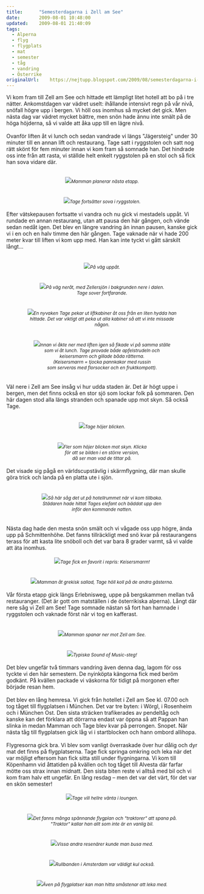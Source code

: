 ```yaml
---
title:		"Semesterdagarna i Zell am See"
date:		2009-08-01 10:48:00
updated:	2009-08-01 21:40:09
tags: 
  - Alperna
  - flyg
  - flygplats
  - mat
  - semester
  - tåg
  - vandring
  - Österrike	
originalUrl:	https://nejtupp.blogspot.com/2009/08/semesterdagarna-i-zell-am-see.html
---
```


Vi kom fram till Zell am See och hittade ett lämpligt litet hotell att bo på i tre nätter. Ankomstdagen var vädret uselt: ihållande intensivt regn på vår nivå, snöfall högre upp i bergen. Vi höll oss inomhus så mycket det gick. Men nästa dag var vädret mycket bättre, men snön hade ännu inte smält på de höga höjderna, så vi valde att åka upp till en lägre nivå.<br><br>Ovanför liften åt vi lunch och sedan vandrade vi längs "Jägersteig" under 30 minuter till en annan lift och restaurang. Tage satt i ryggstolen och satt nog rätt skönt för fem minuter innan vi kom fram så somnade han. Det hindrade oss inte från att rasta, vi ställde helt enkelt ryggstolen på en stol och så fick han sova vidare där.<br><br><div style="text-align: center;"><img src="../../../../img/_MG_7079_1024pix.jpg"><span style="font-size:85%;"><span style="font-style: italic;">Mamman planerar nästa etapp.</span></span><br></div><br><br><div style="text-align: center;"><img src="../../../../img/_MG_7077_1024pix.jpg"><span style="font-size:85%;"><span style="font-style: italic;">Tage fortsätter sova i ryggstolen.</span></span><br></div><br>Efter vätskepausen fortsatte vi vandra och nu gick vi mestadels uppåt. Vi rundade en annan restaurang, utan att pausa den här gången, och vände sedan nedåt igen. Det blev en längre vandring än innan pausen, kanske gick vi i en och en halv timme den här gången. Tage vaknade när vi hade 200 meter kvar till liften vi kom upp med. Han kan inte tyckt vi gått särskilt långt...<br><br><br><div style="text-align: center;"><img src="../../../../img/_MG_7091_1024pix.jpg"><span style="font-size:85%;"><span style="font-style: italic;">På väg uppåt.</span></span><br></div><br><br><div style="text-align: center;"><img src="../../../../img/_MG_7129_1024pix.jpg"><span style="font-size:85%;"><span style="font-style: italic;">På väg neråt, med Zellersjön i bakgrunden nere i dalen.<br>Tage sover fortfarande.</span></span><br></div><br><br><div style="text-align: center;"><img src="../../../../img/_MG_7162_1024pix.jpg"><span style="font-size:85%;"><span style="font-style: italic;">En nyvaken Tage pekar ut liftkabiner åt oss från en liten hydda han<br>hittade. Det var viktigt att peka ut alla kabiner så att vi inte missade<br>någon.</span></span><br></div><br><br><div style="text-align: center;"><img src="../../../../img/_MG_7172_1024pix.jpg"><span style="font-size:85%;"><span style="font-style: italic;">Innan vi åkte ner med liften igen så fikade vi på samma ställe<br>som vi åt lunch. Tage provade både apfelstrudeln och<br>keisersmarrn och gillade båda rätterna.<br>(Keisersmarrn = tjocka pannkakor med russin <br>som serveras med</span></span><span style="font-size:85%;"><span style="font-style: italic;"> florsocker och </span></span><span style="font-size:85%;"><span style="font-style: italic;">en fruktkompott).</span></span><br></div><br><br>Väl nere i Zell am See insåg vi hur udda staden är. Det är högt uppe i bergen, men det finns också en stor sjö som lockar folk på sommaren. Den här dagen stod alla längs stranden och spanade upp mot skyn. Så också Tage.<br><br><br><div style="text-align: center;"><img src="../../../../img/_MG_7204_1024pix.jpg"><span style="font-size:85%;"><span style="font-style: italic;">Tage höjer blicken.</span></span><br></div><br><br><div style="text-align: center;"><img src="../../../../img/_MG_7195_1024pix.jpg"><span style="font-size:85%;"><span style="font-style: italic;">Fler som höjer blicken mot skyn. Klicka<br>för att se bilden i en större version,<br>då ser man vad de tittar på.</span></span><br></div><br>Det visade sig pågå en världscupstävlig i skärmflygning, där man skulle göra trick och landa på en platta ute i sjön.<br><br><br><div style="text-align: center;"><img src="../../../../img/_MG_7222_1024pix.jpg"><span style="font-size:85%;"><span style="font-style: italic;">Så här såg det ut på hotellrummet när vi kom tillbaka.<br>Städaren hade hittat Tages elefant och bäddat upp den<br>inför den kommande natten.</span><br></span></div><br><br>Nästa dag hade den mesta snön smält och vi vågade oss upp högre, ända upp på Schmittenhöhe. Det fanns tillräckligt med snö kvar på restaurangens terass för att kasta lite snöboll och det var bara 8 grader varmt, så vi valde att äta inomhus.<br><br><div style="text-align: center;"><img src="../../../../img/_MG_7225_1024pix.jpg"><span style="font-size:85%;"><span style="font-style: italic;">Tage fick en favorit i repris: Keisersmarrn!</span></span><br></div><br><br><div style="text-align: center;"><img src="../../../../img/_MG_7230_1024pix.jpg"><span style="font-size:85%;"><span style="font-style: italic;">Mamman åt grekisk sallad, Tage höll koll på de andra gästerna.</span><br></span></div><br>Vår första etapp gick längs Erlebnisweg, uppe på bergskammen mellan två restauranger. (Det är gott om matställen i de österrikiska alperna). Långt där nere såg vi Zell am See! Tage somnade nästan så fort han hamnade i ryggstolen och vaknade först när vi tog en kafferast.<br><br><br><div style="text-align: center;"><img src="../../../../img/_MG_7250_1024pix.jpg"><span style="font-style: italic;font-size:85%;">Mamman spanar ner mot Zell am See.</span><br><br><br></div><div style="text-align: center;"><img src="../../../../img/_MG_7272_1024pix.jpg"><span style="font-size:85%;"><span style="font-style: italic;">Typiska Sound of Music-steg!</span></span><br></div><br>Det blev ungefär två timmars vandring även denna dag, lagom för oss tyckte vi den här semestern. De nyinköpta kängorna fick med beröm godkänt. På kvällen packade vi väskorna för tidigt på morgonen efter började resan hem.<br><br>Det blev en lång hemresa. Vi gick från hotellet i Zell am See kl. 07.00 och tog tåget till flygplatsen i München. Det var tre byten: i Wörgl, i Rosenheim och i München Ost. Den sista sträcken trafikerades av pendeltåg och kanske kan det förklara att dörrarna endast var öppna så att Pappan han slinka in medan Mamman och Tage blev kvar på perrongen. Snopet. När nästa tåg till flygplatsen gick låg vi i startblocken och hann ombord allihopa.<br><br>Flygresorna gick bra. Vi blev som vanligt överraskade över hur dålig och dyr mat det finns på flygplatserna. Tage fick springa omkring och leka när det var möjligt eftersom han fick sitta still under flygningarna. Vi kom till Köpenhamn vid åttatiden på kvällen och tog tåget till Alvesta där farfar mötte oss strax innan midnatt. Den sista biten reste vi alltså med bil och vi kom fram halv ett ungefär. En lång resdag – men det var det värt, för det var en skön semester!<br><br><div style="text-align: center;"><img src="../../../../img/_MG_7286_1024pix.jpg"><span style="font-size:85%;"><span style="font-style: italic;">Tage vill hellre vänta i loungen. </span><br></span></div><br><br><div style="text-align: center;"><img src="../../../../img/_MG_7291_1024pix.jpg"><span style="font-size:85%;"><span style="font-style: italic;">Det fanns många spännande flygplan och "traktorer" att spana på.<br>"Traktor" kallar han allt som inte är en vanlig bil.</span></span><br></div><br><br><div style="text-align: center;"><img src="../../../../img/_MG_7299_1024pix.jpg"><span style="font-size:85%;"><span style="font-style: italic;">Vissa andra resenärer kunde man busa med.</span><br></span></div><br><br><div style="text-align: center;"><img src="../../../../img/_MG_7305_1024pix.jpg"><span style="font-size:85%;"><span style="font-style: italic;">Rullbanden i Amsterdam var väldigt kul också.</span><br></span></div><br><br><div style="text-align: center;"><img src="../../../../img/_MG_7309_1024pix.jpg"><span style="font-size:85%;"><span style="font-style: italic;">Även på flygplatser kan man hitta småstenar att leka med.</span></span><br></div>
<!-- no comments on this post -->